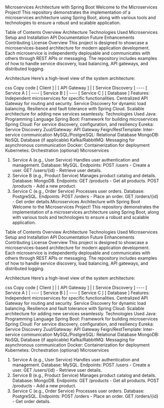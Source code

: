 Microservices Architecture with Spring Boot
Welcome to the Microservices Project! This repository demonstrates the implementation of a microservices architecture using Spring Boot, along with various tools and technologies to ensure a robust and scalable application.

Table of Contents
Overview
Architecture
Technologies Used
Microservices
Setup and Installation
API Documentation
Future Enhancements
Contributing
License
Overview
This project is designed to showcase a microservices-based architecture for modern application development. Each microservice is independently deployable and communicates with others through REST APIs or messaging. The repository includes examples of how to handle service discovery, load balancing, API gateways, and distributed logging.

Architecture
Here’s a high-level view of the system architecture:

css
Copy code
[ Client ]
   |
[ API Gateway ]
   |
[ Service Discovery ] ---- [ Service A ]
      |                    ---- [ Service B ]
      |                    ---- [ Service C ]
   [ Database ]
Features:
Independent microservices for specific functionalities.
Centralized API Gateway for routing and security.
Service Discovery for dynamic load balancing.
Resilience and fault tolerance with Spring Cloud.
Scalable architecture for adding new services seamlessly.
Technologies Used
Java: Programming Language
Spring Boot: Framework for building microservices
Spring Cloud: For service discovery, configuration, and resiliency
Eureka: Service Discovery
Zuul/Gateway: API Gateway
Feign/RestTemplate: Inter-service communication
MySQL/PostgreSQL: Relational Database
MongoDB: NoSQL Database (if applicable)
Kafka/RabbitMQ: Messaging for asynchronous communication
Docker: Containerization for deployment
Kubernetes: Orchestration (optional)
Microservices
1. Service A (e.g., User Service)
Handles user authentication and management.
Database: MySQL.
Endpoints:
POST /users - Create a user.
GET /users/{id} - Retrieve user details.
2. Service B (e.g., Product Service)
Manages product catalog and details.
Database: MongoDB.
Endpoints:
GET /products - Get all products.
POST /products - Add a new product.
3. Service C (e.g., Order Service)
Processes user orders.
Database: PostgreSQL.
Endpoints:
POST /orders - Place an order.
GET /orders/{id} - Get order details.Microservices Architecture with Spring Boot
Welcome to the Microservices Project! This repository demonstrates the implementation of a microservices architecture using Spring Boot, along with various tools and technologies to ensure a robust and scalable application.

Table of Contents
Overview
Architecture
Technologies Used
Microservices
Setup and Installation
API Documentation
Future Enhancements
Contributing
License
Overview
This project is designed to showcase a microservices-based architecture for modern application development. Each microservice is independently deployable and communicates with others through REST APIs or messaging. The repository includes examples of how to handle service discovery, load balancing, API gateways, and distributed logging.

Architecture
Here’s a high-level view of the system architecture:

css
Copy code
[ Client ]
   |
[ API Gateway ]
   |
[ Service Discovery ] ---- [ Service A ]
      |                    ---- [ Service B ]
      |                    ---- [ Service C ]
   [ Database ]
Features:
Independent microservices for specific functionalities.
Centralized API Gateway for routing and security.
Service Discovery for dynamic load balancing.
Resilience and fault tolerance with Spring Cloud.
Scalable architecture for adding new services seamlessly.
Technologies Used
Java: Programming Language
Spring Boot: Framework for building microservices
Spring Cloud: For service discovery, configuration, and resiliency
Eureka: Service Discovery
Zuul/Gateway: API Gateway
Feign/RestTemplate: Inter-service communication
MySQL/PostgreSQL: Relational Database
MongoDB: NoSQL Database (if applicable)
Kafka/RabbitMQ: Messaging for asynchronous communication
Docker: Containerization for deployment
Kubernetes: Orchestration (optional)
Microservices
1. Service A (e.g., User Service)
Handles user authentication and management.
Database: MySQL.
Endpoints:
POST /users - Create a user.
GET /users/{id} - Retrieve user details.
2. Service B (e.g., Product Service)
Manages product catalog and details.
Database: MongoDB.
Endpoints:
GET /products - Get all products.
POST /products - Add a new product.
3. Service C (e.g., Order Service)
Processes user orders.
Database: PostgreSQL.
Endpoints:
POST /orders - Place an order.
GET /orders/{id} - Get order details.
